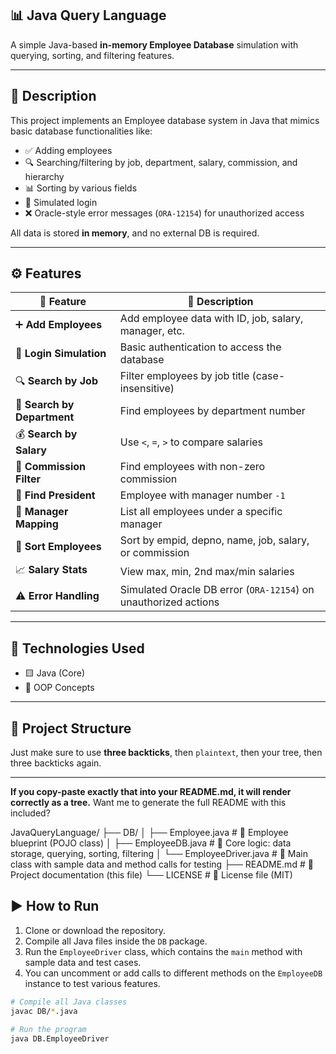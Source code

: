 ## 📊 Java Query Language

A simple Java-based **in-memory Employee Database** simulation with querying, sorting, and filtering features.

---

## 📘 Description

This project implements an Employee database system in Java that mimics basic database functionalities like:

- ✅ Adding employees
- 🔍 Searching/filtering by job, department, salary, commission, and hierarchy
- 📊 Sorting by various fields
- 🔐 Simulated login
- ❌ Oracle-style error messages (`ORA-12154`) for unauthorized access

All data is stored **in memory**, and no external DB is required.

---

## ⚙️ Features

| 🚀 Feature                   | 📝 Description                                               |
|-----------------------------|--------------------------------------------------------------|
| ➕ **Add Employees**         | Add employee data with ID, job, salary, manager, etc.        |
| 🔐 **Login Simulation**      | Basic authentication to access the database                  |
| 🔍 **Search by Job**         | Filter employees by job title (case-insensitive)             |
| 🏢 **Search by Department**  | Find employees by department number                          |
| 💰 **Search by Salary**      | Use `<`, `=`, `>` to compare salaries                        |
| 💸 **Commission Filter**     | Find employees with non-zero commission                     |
| 👑 **Find President**        | Employee with manager number `-1`                            |
| 👥 **Manager Mapping**       | List all employees under a specific manager                  |
| 🔄 **Sort Employees**        | Sort by empid, depno, name, job, salary, or commission       |
| 📈 **Salary Stats**          | View max, min, 2nd max/min salaries                          |
| ⚠️ **Error Handling**        | Simulated Oracle DB error (`ORA-12154`) on unauthorized actions |

---

## 🧰 Technologies Used

- 🟨 Java (Core)
- 🧠 OOP Concepts

---

## 📁 Project Structure

Just make sure to use **three backticks**, then `plaintext`, then your tree, then three backticks again.

---

**If you copy-paste exactly that into your README.md, it will render correctly as a tree.** Want me to generate the full README with this included?

JavaQueryLanguage/
├── DB/
│   ├── Employee.java          # 📌 Employee blueprint (POJO class)
│   ├── EmployeeDB.java        # 🧠 Core logic: data storage, querying, sorting, filtering
│   └── EmployeeDriver.java    # 🚀 Main class with sample data and method calls for testing
├── README.md                  # 📄 Project documentation (this file)
└── LICENSE                    # 📝 License file (MIT)


## ▶️ How to Run

1. Clone or download the repository.
2. Compile all Java files inside the `DB` package.
3. Run the `EmployeeDriver` class, which contains the `main` method with sample data and test cases.
4. You can uncomment or add calls to different methods on the `EmployeeDB` instance to test various features.

```bash
# Compile all Java classes
javac DB/*.java

# Run the program
java DB.EmployeeDriver




